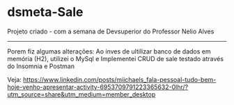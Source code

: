 # dsmeta-Sale
Projeto criado - com a semana de Devsuperior do Professor Nelio Alves
 ______________________________________________________________________________________________________________________
 
Porem fiz algumas alterações:
 Ao inves de ultilizar banco de dados em memória (H2), utilizei o MySql e Implementei CRUD de sale testado através do Insomnia e Postman
 
 Veja: https://www.linkedin.com/posts/miichaels_fala-pessoal-tudo-bem-hoje-venho-apresentar-activity-6953709791223365632-0lhr/?utm_source=share&utm_medium=member_desktop
